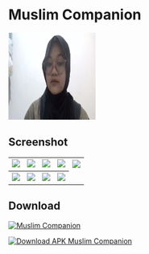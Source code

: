 # Muslim Companion

<img src="https://github.com/ica4me/UploadGambar/blob/main/WIN_20230521_13_30_26_Pro.jpg?raw=true" alt="Your Image Description" style="height: 173px; width: 173px;" />




## Screenshot
<table style="width:100%">
  <tr>
    <th><img src="https://user-images.githubusercontent.com/32610660/180285609-29b55f17-23b2-43ae-92d5-aa6ca727a544.png"/></th>
    <th><img src="https://user-images.githubusercontent.com/32610660/162801816-a27d08c2-14fe-429e-9beb-8db0d229f399.png"/></th>
    <th><img src="https://user-images.githubusercontent.com/32610660/162801850-0908fdad-4db4-493b-a92d-ee3fe6198a5e.png"/></th>
    <th><img src="https://user-images.githubusercontent.com/32610660/162801861-d2288f2f-d03d-4f35-90b9-9b56e14bf6ff.png"/></th>
    <th><img src="https://user-images.githubusercontent.com/32610660/180285711-d8dabb74-fbd9-49dd-99c9-4e73bb578945.png"/></th>
  </tr>
    <tr>
    <th><img src="https://user-images.githubusercontent.com/32610660/180283731-4edbe882-5541-47b5-84c3-5458c7c9fb6a.png"/></th>
    <th><img src="https://user-images.githubusercontent.com/32610660/180283741-63629147-3e55-477e-aeec-2a1b47c0af54.png"/></th>
    <th><img src="https://user-images.githubusercontent.com/32610660/180283743-b498aa7c-510f-4a79-95e0-04437eb16cc8.png"/></th>
    <th><img src="https://user-images.githubusercontent.com/32610660/180284254-0efb01e1-919c-46b6-888d-69de1931ea7d.png"/></th>
  </tr>
</table>

## Download
<a href="https://drive.google.com/drive/folders/19K9xj1u2Sbr-mJzQAVXI6yhKK8iy2eTq?usp=sharing" target="_blank"><img src="https://user-images.githubusercontent.com/32610660/162807457-84acad9d-cd36-4911-98c5-1c1cb03cb873.png" title="Muslim Companion" height="60" /></a>&nbsp;&nbsp;&nbsp;&nbsp;&nbsp;

<a href="https://drive.google.com/file/d/1-Kia62Kz44uXEoyRRgB1OqSe0aJn-92x/view?usp=sharing" target="_blank"><img src="https://miro.medium.com/v2/resize:fit:600/format:webp/0*2ChgeoJey0ziP8DD" title="Download APK Muslim Companion" height="60" /></a>&nbsp;&nbsp;&nbsp;&nbsp;&nbsp;

